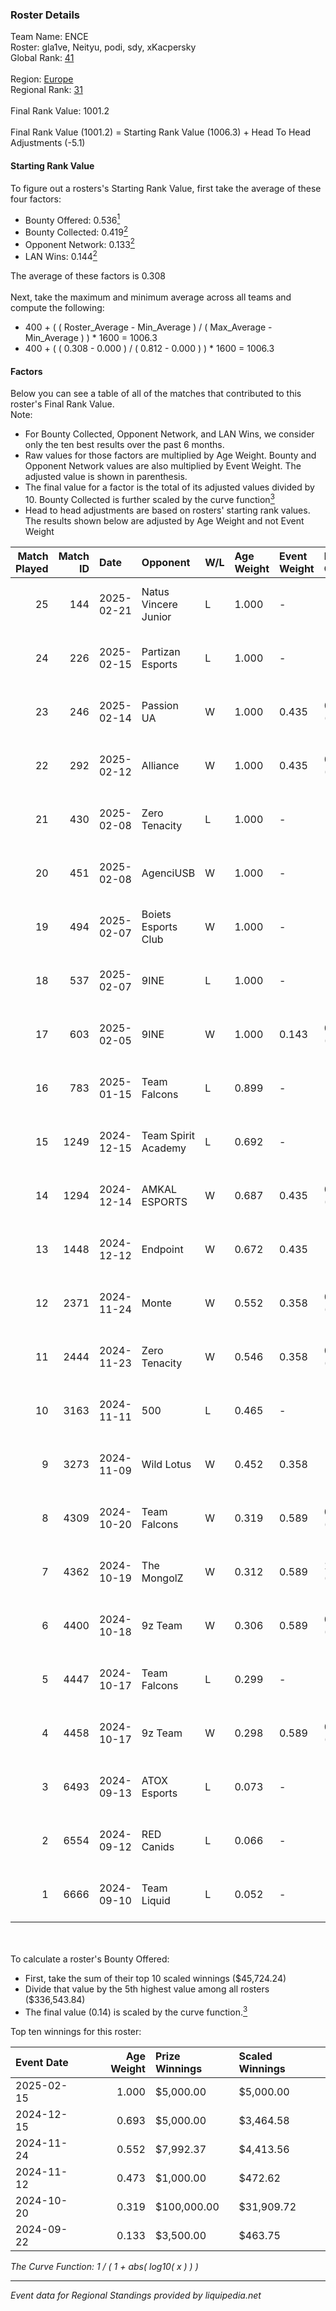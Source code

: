 ### Roster Details<br />
Team Name: ENCE<br />
Roster: gla1ve, Neityu, podi, sdy, xKacpersky<br />
Global Rank: [41](../../standings_global_2025_03_01.md)<br />
<br />
Region: [Europe]( ../../standings_europe_2025_03_01.md)<br />
Regional Rank: [31]( ../../standings_europe_2025_03_01.md)<br />
<br />
Final Rank Value:  1001.2<br />
<br />
Final Rank Value (1001.2) = Starting Rank Value (1006.3) + Head To Head Adjustments (-5.1)<br />

#### Starting Rank Value<br />
To figure out a rosters's Starting Rank Value, first take the average of these four factors:<br />
- Bounty Offered: 0.536[<sup>1</sup>](#table2)
- Bounty Collected: 0.419[<sup>2</sup>](#table1)
- Opponent Network: 0.133[<sup>2</sup>](#table1)
- LAN Wins: 0.144[<sup>2</sup>](#table1)

The average of these factors is 0.308<br />
<br />
Next, take the maximum and minimum average across all teams and compute the following:<br />
- 400 + ( ( Roster_Average - Min_Average ) / ( Max_Average - Min_Average ) ) * 1600 = 1006.3
- 400 + ( ( 0.308 - 0.000 ) / ( 0.812 - 0.000 ) ) * 1600 = 1006.3


#### Factors<br />
Below you can see a table of all of the matches that contributed to this roster's Final Rank Value.<br />
Note:<br />

- For Bounty Collected, Opponent Network, and LAN Wins, we consider only the ten best results over the past 6 months.
- Raw values for those factors are multiplied by Age Weight. Bounty and Opponent Network values are also multiplied by Event Weight. The adjusted value is shown in parenthesis.
- The final value for a factor is the total of its adjusted values divided by 10. Bounty Collected is further scaled by the curve function[<sup>3</sup>](#curveFunction)
- Head to head adjustments are based on rosters' starting rank values. The results shown below are adjusted by Age Weight and not Event Weight
<span id="table1"></span><br />


| Match Played | Match ID | Date       | Opponent             | W/L | Age Weight | Event Weight | Bounty Collected | Opponent Network | LAN Wins  | H2H Adj. | Roster                                |
| -: | -: | :- | :- | :- | :- | :- | :- | :- | :- | -: | :- |
|           25 |      144 | 2025-02-21 | Natus Vincere Junior | L   | 1.000      | -            | -                | -                | -         |   -17.88 | gla1ve, Neityu, podi, sdy, xKacpersky |
|           24 |      226 | 2025-02-15 | Partizan Esports     | L   | 1.000      | -            | -                | -                | -         |   -14.52 | gla1ve, Neityu, podi, sdy, xKacpersky |
|           23 |      246 | 2025-02-14 | Passion UA           | W   | 1.000      | 0.435        | 0.044 (0.019)    | 0.595 (0.259)    | 0 (0.000) |    18.45 | gla1ve, Neityu, podi, sdy, xKacpersky |
|           22 |      292 | 2025-02-12 | Alliance             | W   | 1.000      | 0.435        | 0.015 (0.007)    | 0.519 (0.226)    | 0 (0.000) |    10.36 | gla1ve, Neityu, podi, sdy, xKacpersky |
|           21 |      430 | 2025-02-08 | Zero Tenacity        | L   | 1.000      | -            | -                | -                | -         |   -21.05 | gla1ve, Neityu, podi, sdy, xKacpersky |
|           20 |      451 | 2025-02-08 | AgenciUSB            | W   | 1.000      | -            | -                | -                | 0 (0.000) |     1.95 | gla1ve, Neityu, podi, sdy, xKacpersky |
|           19 |      494 | 2025-02-07 | Boiets Esports Club  | W   | 1.000      | -            | -                | -                | 0 (0.000) |     0.93 | gla1ve, Neityu, podi, sdy, xKacpersky |
|           18 |      537 | 2025-02-07 | 9INE                 | L   | 1.000      | -            | -                | -                | -         |   -18.75 | gla1ve, Neityu, podi, sdy, xKacpersky |
|           17 |      603 | 2025-02-05 | 9INE                 | W   | 1.000      | 0.143        | 0.037 (0.005)    | 0.716 (0.102)    | 0 (0.000) |    11.59 | gla1ve, Neityu, podi, sdy, xKacpersky |
|           16 |      783 | 2025-01-15 | Team Falcons         | L   | 0.899      | -            | -                | -                | -         |    -0.27 | gla1ve, Neityu, podi, sdy, xKacpersky |
|           15 |     1249 | 2024-12-15 | Team Spirit Academy  | L   | 0.692      | -            | -                | -                | -         |   -11.71 | gla1ve, Neityu, podi, sdy, xKacpersky |
|           14 |     1294 | 2024-12-14 | AMKAL ESPORTS        | W   | 0.687      | 0.435        | 0.017 (0.005)    | 0.401 (0.120)    | 0 (0.000) |     5.04 | gla1ve, Neityu, podi, sdy, xKacpersky |
|           13 |     1448 | 2024-12-12 | Endpoint             | W   | 0.672      | 0.435        | -                | 0.423 (0.123)    | -         |     3.38 | gla1ve, Neityu, podi, sdy, xKacpersky |
|           12 |     2371 | 2024-11-24 | Monte                | W   | 0.552      | 0.358        | 0.029 (0.006)    | 0.238 (0.047)    | -         |     5.60 | gla1ve, Neityu, podi, sdy, xKacpersky |
|           11 |     2444 | 2024-11-23 | Zero Tenacity        | W   | 0.546      | 0.358        | 0.028 (0.005)    | 0.786 (0.154)    | -         |     4.86 | gla1ve, Neityu, podi, sdy, xKacpersky |
|           10 |     3163 | 2024-11-11 | 500                  | L   | 0.465      | -            | -                | -                | -         |    -7.47 | gla1ve, Neityu, podi, sdy, xKacpersky |
|            9 |     3273 | 2024-11-09 | Wild Lotus           | W   | 0.452      | 0.358        | -                | 0.323 (0.052)    | -         |     2.94 | gla1ve, Neityu, podi, sdy, xKacpersky |
|            8 |     4309 | 2024-10-20 | Team Falcons         | W   | 0.319      | 0.589        | 0.927 (0.174)    | 0.674 (0.126)    | 1 (0.319) |     9.98 | gla1ve, Neityu, podi, sdy, xKacpersky |
|            7 |     4362 | 2024-10-19 | The MongolZ          | W   | 0.312      | 0.589        | 1.000 (0.184)    | 0.636 (0.117)    | 1 (0.312) |     9.77 | gla1ve, Neityu, podi, sdy, xKacpersky |
|            6 |     4400 | 2024-10-18 | 9z Team              | W   | 0.306      | 0.589        | 0.015 (0.003)    | -                | 1 (0.306) |     2.16 | gla1ve, Neityu, podi, sdy, xKacpersky |
|            5 |     4447 | 2024-10-17 | Team Falcons         | L   | 0.299      | -            | -                | -                | -         |    -0.06 | gla1ve, Neityu, podi, sdy, xKacpersky |
|            4 |     4458 | 2024-10-17 | 9z Team              | W   | 0.298      | 0.589        | 0.015 (0.003)    | -                | 1 (0.298) |     2.09 | gla1ve, Neityu, podi, sdy, xKacpersky |
|            3 |     6493 | 2024-09-13 | ATOX Esports         | L   | 0.073      | -            | -                | -                | -         |    -0.88 | gla1ve, Goofy, Kylar, podi, sdy       |
|            2 |     6554 | 2024-09-12 | RED Canids           | L   | 0.066      | -            | -                | -                | -         |    -1.51 | gla1ve, Goofy, Kylar, podi, sdy       |
|            1 |     6666 | 2024-09-10 | Team Liquid          | L   | 0.052      | -            | -                | -                | -         |    -0.09 | gla1ve, Goofy, Kylar, podi, sdy       |

<br />
<span id="table2"></span><br />
To calculate a roster's Bounty Offered:<br />

- First, take the sum of their top 10 scaled winnings ($45,724.24)
- Divide that value by the 5th highest value among all rosters ($336,543.84)
- The final value (0.14) is scaled by the curve function.[<sup>3</sup>](#curveFunction)

Top ten winnings for this roster:<br />

| Event Date | Age Weight | Prize Winnings | Scaled Winnings |
| :- | -: | :- | :- |
| 2025-02-15 |      1.000 | $5,000.00      | $5,000.00       |
| 2024-12-15 |      0.693 | $5,000.00      | $3,464.58       |
| 2024-11-24 |      0.552 | $7,992.37      | $4,413.56       |
| 2024-11-12 |      0.473 | $1,000.00      | $472.62         |
| 2024-10-20 |      0.319 | $100,000.00    | $31,909.72      |
| 2024-09-22 |      0.133 | $3,500.00      | $463.75         |


<span id="curveFunction"></span>_The Curve Function: 1 / ( 1 + abs( log10( x ) ) )_<br />

---
_Event data for Regional Standings provided by liquipedia.net_<br />
